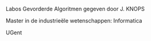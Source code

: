 Labos Gevorderde Algoritmen gegeven door J. KNOPS

Master in de industrieële wetenschappen: Informatica

UGent
